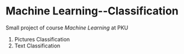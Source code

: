 # Machine Learning--Classification
Small project of course *Machine Learning* at PKU

1. Pictures Classification
2. Text Classification
